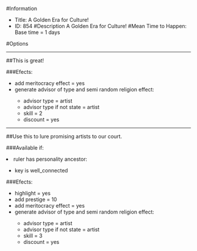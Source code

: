 #Information
 - Title: A Golden Era for Culture!
 - ID: 854
#Description
A Golden Era for Culture!
#Mean Time to Happen:
Base time = 1 days

#Options

___
##This is great!

###Efects:<ul><li>add meritocracy effect = yes</li><li>generate advisor of type and semi random religion effect:</li><ul><li>advisor type = artist</li><li>advisor type if not state = artist</li><li>skill = 2</li><li>discount = yes</li></ul></ul>

___
##Use this to lure promising artists to our court.

###Available if:
<li>ruler has personality ancestor:</li><ul><li>key is well_connected</li></ul>

###Efects:<ul><li>highlight = yes</li><li>add prestige = 10</li><li>add meritocracy effect = yes</li><li>generate advisor of type and semi random religion effect:</li><ul><li>advisor type = artist</li><li>advisor type if not state = artist</li><li>skill = 3</li><li>discount = yes</li></ul></ul>
